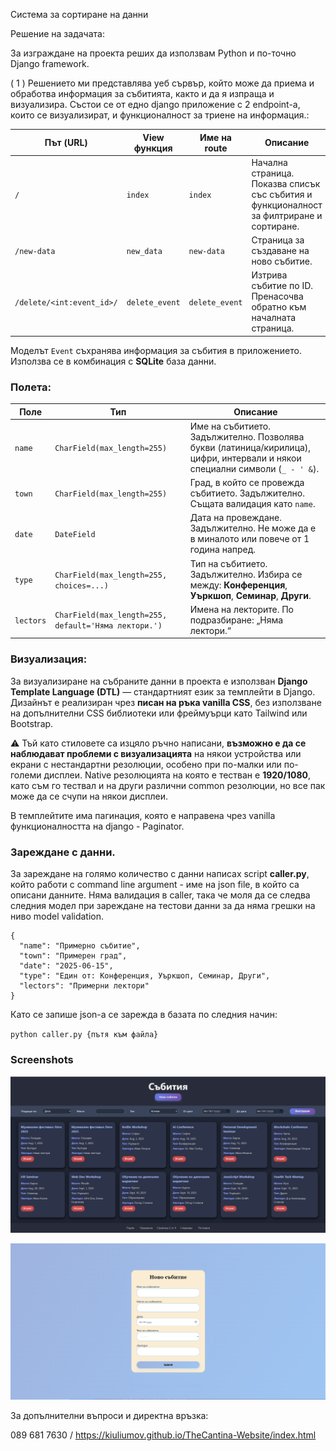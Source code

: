 Система за сортиране на данни

Решение на задачата:

За изграждане на проекта реших да използвам Python и по-точно Django framework.

( 1 ) Решението ми представлява уеб сървър, който може да приема и обработва информация за събитията, както и да я изпраща и визуализира. Състои се от едно django приложение с 2 endpoint-а, които се визуализират, и функционалност за триене на информация.:


| Път (URL)                  | View функция     | Име на route     | Описание                                                                 |
|---------------------------|------------------|------------------|--------------------------------------------------------------------------|
| `/`                       | `index`          | `index`          | Начална страница. Показва списък със събития и функционалност за филтриране и сортиране. |
| `/new-data`               | `new_data`       | `new-data`       | Страница за създаване на ново събитие.                        |
| `/delete/<int:event_id>/` | `delete_event`   | `delete_event`   | Изтрива събитие по ID. Пренасочва обратно към началната страница.        |

Моделът `Event` съхранява информация за събития в приложението. Използва се в комбинация с **SQLite** база данни.

### Полета:

| Поле     | Тип          | Описание |
|----------|---------------|----------|
| `name`   | `CharField(max_length=255)` | Име на събитието. Задължително. Позволява букви (латиница/кирилица), цифри, интервали и някои специални символи (`_ - ' &`). |
| `town`   | `CharField(max_length=255)` | Град, в който се провежда събитието. Задължително. Същата валидация като `name`. |
| `date`   | `DateField` | Дата на провеждане. Задължително. Не може да е в миналото или повече от 1 година напред. |
| `type`   | `CharField(max_length=255, choices=...)` | Тип на събитието. Задължително. Избира се между: **Конференция**, **Уъркшоп**, **Семинар**, **Други**. |
| `lectors`| `CharField(max_length=255, default='Няма лектори.')` | Имена на лекторите. По подразбиране: „Няма лектори.“ |

### Визуализация:


За визуализиране на събраните данни в проекта е използван **Django Template Language (DTL)** — стандартният език за темплейти в Django. Дизайнът е реализиран чрез **писан на ръка vanilla CSS**, без използване на допълнителни CSS библиотеки или фреймуърци като Tailwind или Bootstrap.

⚠️ Тъй като стиловете са изцяло ръчно написани, **възможно е да се наблюдават проблеми с визуализацията** на някои устройства или екрани с нестандартни резолюции, особено при по-малки или по-големи дисплеи. Native резолюцията на която е тестван е **1920/1080**, като съм го тествал и на други различни common резолюции, но все пак може да се счупи на някои дисплеи.

В темплейтите има пагинация, която е направена чрез vanilla функционалността на django - Paginator.



### Зареждане с данни.

За зареждане на голямо количество с данни написах script **caller.py**, който работи с command line argument - име на json file, в който са описани данните. Няма валидация в caller, така че моля да се следва следния модел при зареждане на тестови данни за да няма грешки на ниво model validation. 

```
{
  "name": "Примерно събитие",
  "town": "Примерен град",
  "date": "2025-06-15",
  "type": "Един от: Конференция, Уъркшоп, Семинар, Други",
  "lectors": "Примерни лектори"
}

```

Като се запише json-а се зарежда в базата по следния начин:

`python caller.py {пътя към файла}`

### Screenshots 

![](Screenshot%202025-06-03%20130528.png)


![](Screenshot%202025-06-03%20130601.png)


За допълнителни въпроси и директна връзка:

089 681 7630 / 
https://kiuliumov.github.io/TheCantina-Website/index.html
